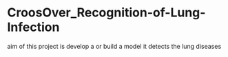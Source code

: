 # CroosOver_Recognition-of-Lung-Infection
aim of this project is develop a or build a model it detects the lung diseases 
